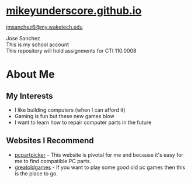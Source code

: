 # [mikeyunderscore.github.io](https://github.com/mikeyunderscore/mikeyunderscore.github.io)
jmsanchez6@my.waketech.edu

Jose Sanchez  
This is my school account  
This repository will hold assignments for CTI 110.0008  
# About Me
## My Interests
* I like building computers (when I can afford it)
* Gaming is fun but these new games blow
* I want to learn how to repair computer parts in the future
## Websites I Recommend
* [pcpartpicker](https://pcpartpicker.com) - This website is pivotal for me and because it's easy for me to find compatible PC parts.
* [greatoldgames](https://www.gog.com) - If you want to play some good old pc games then this is the place to go.

